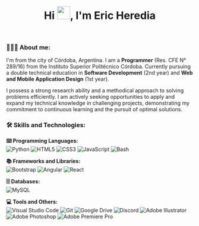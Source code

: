<div align="center">
  <h1 align="center">Hi <img src="https://media.giphy.com/media/hvRJCLFzcasrR4ia7z/giphy.gif" width="35">, I'm Eric Heredia</h1>
</div>
<br/>

### 👨🏽‍💻 About me:

I'm from the city of Córdoba, Argentina. I am a **Programmer** (Res. CFE N° 289/16) from the Instituto Superior Politécnico Córdoba. Currently pursuing a double technical education in **Software Development** (2nd year) and **Web and Mobile Application Design** (1st year).

I possess a strong research ability and a methodical approach to solving problems efficiently. I am actively seeking opportunities to apply and expand my technical knowledge in challenging projects, demonstrating my commitment to continuous learning and the pursuit of optimal solutions.
<br/>

### 🛠️ Skills and Technologies:

**⌨️ Programming Languages:**
<br/>
  <img src="https://img.shields.io/badge/Python-3776AB?style=for-the-badge&logo=python&logoColor=white" alt="Python">
  <img src="https://img.shields.io/badge/HTML5-E34F26?style=for-the-badge&logo=html5&logoColor=white" alt="HTML5">
  <img src="https://img.shields.io/badge/CSS3-1572B6?style=for-the-badge&logo=css3&logoColor=white" alt="CSS3">
  <img src="https://img.shields.io/badge/JavaScript-F7DF1E?style=for-the-badge&logo=javascript&logoColor=black" alt="JavaScript">
  <img src="https://img.shields.io/badge/Bash-4EAA25?style=for-the-badge&logo=gnu-bash&logoColor=white" alt="Bash">

**📚 Frameworks and Libraries:**
<br/>
  <img src="https://img.shields.io/badge/Bootstrap-563D7C?style=for-the-badge&logo=bootstrap&logoColor=white" alt="Bootstrap">
  <img src="https://img.shields.io/badge/Angular-DD0031?style=for-the-badge&logo=angular&logoColor=white" alt="Angular">
  <img src="https://img.shields.io/badge/React-61DAFB?style=for-the-badge&logo=react&logoColor=black" alt="React">

**🗄️ Databases:**
<br/>
  <img src="https://img.shields.io/badge/MySQL-4479A1?style=for-the-badge&logo=mysql&logoColor=white" alt="MySQL">

**💻 Tools and Others:**
<br/>
  <img src="https://img.shields.io/badge/Visual_Studio_Code-007ACC?style=for-the-badge&logo=visual-studio-code&logoColor=white" alt="Visual Studio Code">
  <img src="https://img.shields.io/badge/Git-F05032?style=for-the-badge&logo=git&logoColor=white" alt="Git">
  <img src="https://img.shields.io/badge/Google_Drive-4285F4?style=for-the-badge&logo=googledrive&logoColor=white" alt="Google Drive">
  <img src="https://img.shields.io/badge/Discord-5865F2?style=for-the-badge&logo=discord&logoColor=white" alt="Discord">
  <img src="https://img.shields.io/badge/Adobe_Illustrator-FF9A00?style=for-the-badge&logo=adobe-illustrator&logoColor=white" alt="Adobe Illustrator">
  <img src="https://img.shields.io/badge/Adobe_Photoshop-31A8FF?style=for-the-badge&logo=adobe-photoshop&logoColor=white" alt="Adobe Photoshop">
  <img src="https://img.shields.io/badge/Adobe_Premiere_Pro-990011?style=for-the-badge&logo=adobe-premiere-pro&logoColor=white" alt="Adobe Premiere Pro">
